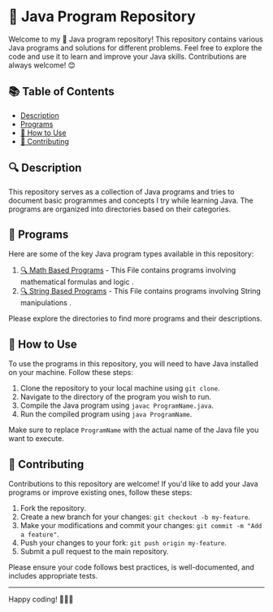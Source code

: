 # 🚀 Java Program Repository

Welcome to my 🎉 Java program repository! This repository contains various Java programs and solutions for different problems. Feel free to explore the code and use it to learn and improve your Java skills. Contributions are always welcome! 😊

## 📚 Table of Contents

- [Description](#description)
- [Programs](#programs)
- [🚀 How to Use](#how-to-use)
- [🤝 Contributing](#contributing)

## 🔍 Description

This repository serves as a collection of Java programs and tries to document basic programmes and concepts I try while learning Java. The programs are organized into directories based on their categories.

## 📂 Programs

Here are some of the key Java program types available in this repository:

1. [🔍 Math Based Programs](/MathbasedProblems) - This File contains programs involving mathematical formulas and logic .
2. [🔍 String Based Programs](/StringProblems) - This File contains programs involving String manipulations .

Please explore the directories to find more programs and their descriptions.

## 🚀 How to Use

To use the programs in this repository, you will need to have Java installed on your machine. Follow these steps:

1. Clone the repository to your local machine using `git clone`.
2. Navigate to the directory of the program you wish to run.
3. Compile the Java program using `javac ProgramName.java`.
4. Run the compiled program using `java ProgramName`.

Make sure to replace `ProgramName` with the actual name of the Java file you want to execute.

## 🤝 Contributing

Contributions to this repository are welcome! If you'd like to add your Java programs or improve existing ones, follow these steps:

1. Fork the repository.
2. Create a new branch for your changes: `git checkout -b my-feature`.
3. Make your modifications and commit your changes: `git commit -m "Add a feature"`.
4. Push your changes to your fork: `git push origin my-feature`.
5. Submit a pull request to the main repository.

Please ensure your code follows best practices, is well-documented, and includes appropriate tests.


---

Happy coding! 🎉🎉🎉

